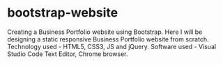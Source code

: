 # bootstrap-website
Creating a Business Portfolio website using Bootstrap.
Here I will be designing a static responsive Business Portfolio website from scratch.
Technology used - HTML5, CSS3, JS and jQuery.
Software used - Visual Studio Code Text Editor, Chrome browser.
